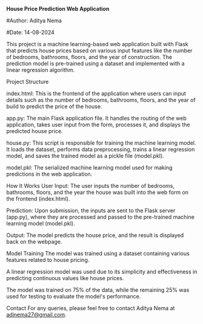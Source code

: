 **House Price Prediction Web Application**

#Author: Aditya Nema

#Date: 14-08-2024

This project is a machine learning-based web application built with Flask that predicts house prices based on various input features like the number of bedrooms, bathrooms, floors, and the year of construction. The prediction model is pre-trained using a dataset and implemented with a linear regression algorithm.

Project Structure

index.html: This is the frontend of the application where users can input details such as the number of bedrooms, bathrooms, floors, and the year of build to predict the price of the house.

app.py: The main Flask application file. It handles the routing of the web application, takes user input from the form, processes it, and displays the predicted house price.

house.py: This script is responsible for training the machine learning model. It loads the dataset, performs data preprocessing, trains a linear regression model, and saves the trained model as a pickle file (model.pkl).

model.pkl: The serialized machine learning model used for making predictions in the web application.


How It Works
User Input: The user inputs the number of bedrooms, bathrooms, floors, and the year the house was built into the web form on the frontend (index.html).

Prediction: Upon submission, the inputs are sent to the Flask server (app.py), where they are processed and passed to the pre-trained machine learning model (model.pkl).

Output: The model predicts the house price, and the result is displayed back on the webpage.

Model Training
The model was trained using a dataset containing various features related to house pricing.

A linear regression model was used due to its simplicity and effectiveness in predicting continuous values like house prices.

The model was trained on 75% of the data, while the remaining 25% was used for testing to evaluate the model's performance.

Contact
For any queries, please feel free to contact Aditya Nema at adinema27@gmail.com.




